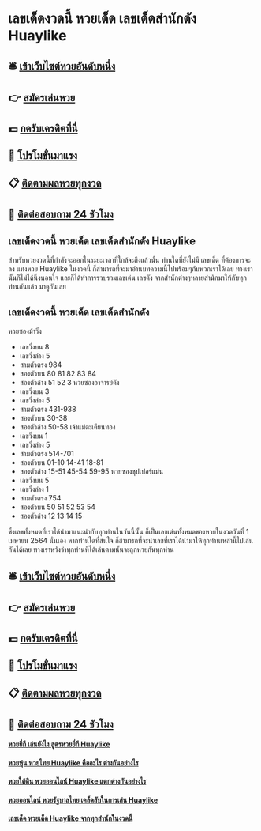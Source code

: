 # เลขเด็ดงวดนี้ หวยเด็ด เลขเด็ดสำนักดัง Huaylike

## 🛎 [เข้าเว็บไซต์หวยอันดับหนึ่ง](https://bit.ly/3SeilHZ)
## 👉 [สมัครเล่นหวย](https://bit.ly/3SeilHZ)
## 💵 [กดรับเครดิตที่นี่](https://bit.ly/3DwtIqN)
## 👑 [โปรโมชั่นมาแรง](https://bit.ly/3DwtIqN)
## 📋 [ติดตามผลหวยทุกงวด](https://bit.ly/3DwtIqN)
## 📱 [ติดต่อสอบถาม 24 ชัวโมง](https://bit.ly/3DwtIqN)

## เลขเด็ดงวดนี้ หวยเด็ด เลขเด็ดสำนักดัง Huaylike
สำหรับหวยงวดนี้ที่กำลังจะออกในระยะเวลาที่ใกล้จะถึงแล้วนั้น ท่านใดที่ยังไม่มี เลขเด็ด ที่ต้องการจะลง แทงหวย Huaylike ในงวดนี้ ก็สามารถที่จะมาอ่านบทความนี้ไปพร้อมๆกับพวกเราได้เลย ทางเรานั้นก็ไม่ได้นิ่งนอนใจ และก็ได้ทำการรวบรวมเลขเด่น เลขดัง จากสำนักต่างๆหลายสำนักมาให้กับทุกท่านกันแล้ว มาดูกันเลย

## เลขเด็ดงวดนี้ หวยเด็ด เลขเด็ดสำนักดัง
หวยซองม้าวิ่ง
- เลขวิ่งบน 8
- เลขวิ่งล่าง 5
- สามตัวตรง 984
- สองตัวบน 80 81 82 83 84
- สองตัวล่าง 51 52 3
หวยซองอาจารย์ดัง
- เลขวิ่งบน 3
- เลขวิ่งล่าง 5
- สามตัวตรง 431-938
- สองตัวบน 30-38
- สองตัวล่าง 50-58
เจ้าแม่ตะเคียนทอง
- เลขวิ่งบน 1
- เลขวิ่งล่าง 5
- สามตัวตรง 514-701
- สองตัวบน 01-10 14-41 18-81
- สองตัวล่าง 15-51 45-54 59-95
หวยซองซุปเปอร์แม่น
- เลขวิ่งบน 5
- เลขวิ่งล่าง 1
- สามตัวตรง 754
- สองตัวบน 50 51 52 53 54
- สองตัวล่าง 12 13 14 15

ซึ่งเลขทั้งหมดที่เราได้นำมาแนะนำกับทุกท่านในวันนี้นั้น ก็เป็นเลขเด่นทั้งหมดของหวยในงวดวันที่ 1 เมษายน 2564 นั่นเอง หากท่านใดที่สนใจ ก็สามารถที่จะนำเลขที่เราได้นำมาให้ทุกท่านเหล่านี้ไปเล่นกันได้เลย ทางเราหวังว่าทุกท่านที่ได้เล่นตามนั้นจะถูกหวยกันทุกท่าน

## 🛎 [เข้าเว็บไซต์หวยอันดับหนึ่ง](https://bit.ly/3SeilHZ)
## 👉 [สมัครเล่นหวย](https://bit.ly/3SeilHZ)
## 💵 [กดรับเครดิตที่นี่](https://bit.ly/3DwtIqN)
## 👑 [โปรโมชั่นมาแรง](https://bit.ly/3DwtIqN)
## 📋 [ติดตามผลหวยทุกงวด](https://bit.ly/3DwtIqN)
## 📱 [ติดต่อสอบถาม 24 ชัวโมง](https://bit.ly/3DwtIqN)

#### [หวยยี่กี เล่นยังไง สูตรหวยยี่กี Huaylike](https://atom.io/themes/หวยยี่กี%20เล่นยังไง%20สูตรหวยยี่กี%20Huaylike)
#### [หวยหุ้น หวยไทย Huaylike คืออะไร ต่างกันอย่างไร](https://atom.io/themes/หวยหุ้น%20หวยไทย%20Huaylike%20คืออะไร%20ต่างกันอย่างไร)
#### [หวยใต้ดิน หวยออนไลน์ Huaylike แตกต่างกันอย่างไร](https://atom.io/themes/หวยใต้ดิน%20หวยออนไลน์%20Huaylike%20แตกต่างกันอย่างไร)
#### [หวยออนไลน์ หวยรัฐบาลไทย เคล็ดลับในการเล่น Huaylike](https://atom.io/themes/หวยออนไลน์%20หวยรัฐบาลไทย%20เคล็ดลับในการเล่น%20Huaylike)
#### [เลขเด็ด หวยเด็ด Huaylike จากทุกสำนักในงวดนี้](https://atom.io/themes/เลขเด็ด%20หวยเด็ด%20Huaylike%20จากทุกสำนักในงวดนี้)